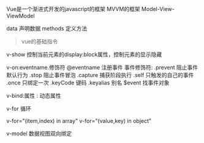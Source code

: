 Vue是一个渐进式开发的javascript的框架
MVVM的框架
Model-View-ViewModel

data 声明数据
methods 定义方法 

> vue的基础指令

v-show
控制当前元素的display:block属性，控制元素的显示隐藏

v-on:eventname.修饰符
@eventname
注册事件
事件修饰符:
    .prevent 阻止事件默认行为
    .stop 阻止事件冒泡
    .capture 捕获阶段执行
    .self 只触发的自己的事件
    .once 只绑定一次
    .keyCode  键码
    .keyalias  别名
$event 找事件对象

v-bind:属性
:
    动态属性


v-for 循环

v-for="(item,index) in array"
v-for="(value,key) in object"



v-model 数据视图双向绑定